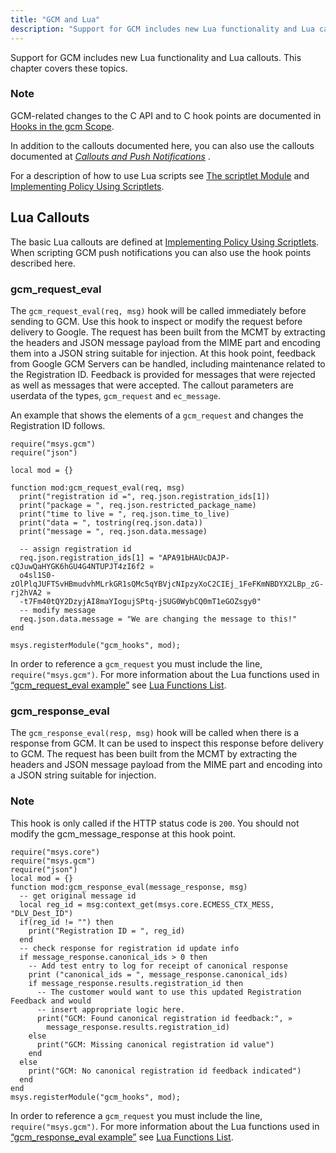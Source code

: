 ```yaml
---
title: "GCM and Lua"
description: "Support for GCM includes new Lua functionality and Lua callouts This chapter covers these topics GCM related changes to the C API and to C hook points are documented in Hooks in the gcm Scope In addition to the callouts documented here you can also use the callouts documented at..."
---
```



Support for GCM includes new Lua functionality and Lua callouts. This chapter covers these topics.

### Note

GCM-related changes to the C API and to C hook points are documented in [Hooks in the gcm Scope](/momentum/3/3-api/hooks-gcm).

In addition to the callouts documented here, you can also use the callouts documented at [*Callouts and Push Notifications*](/momentum/3/3-push/push-generic-delivery-lua) .

For a description of how to use Lua scripts see [The scriptlet Module](/momentum/3/3-reference/3-reference-modules-scriptlet) and [Implementing Policy Using Scriptlets](/momentum/3/3-reference/3-reference-implementing-policy-scriptlets).

## <a name="gcm.hooks.lua.callouts"></a> Lua Callouts

<a name="idp637408"></a> 

The basic Lua callouts are defined at [Implementing Policy Using Scriptlets](/momentum/3/3-reference/3-reference-implementing-policy-scriptlets). When scripting GCM push notifications you can also use the hook points described here.

### <a name="idp610560"></a> gcm_request_eval

The `gcm_request_eval(req, msg)` hook will be called immediately before sending to GCM. Use this hook to inspect or modify the request before delivery to Google. The request has been built from the MCMT by extracting the headers and JSON message payload from the MIME part and encoding them into a JSON string suitable for injection. At this hook point, feedback from Google GCM Servers can be handled, including maintenance related to the Registration ID. Feedback is provided for messages that were rejected as well as messages that were accepted. The callout parameters are userdata of the types, `gcm_request` and `ec_message`.

An example that shows the elements of a `gcm_request` and changes the Registration ID follows.

<a name="gcm.hooks.lua.callouts.gcm_request_eval"></a> 


```
require("msys.gcm")
require("json")

local mod = {}

function mod:gcm_request_eval(req, msg)
  print("registration id =", req.json.registration_ids[1])
  print("package = ", req.json.restricted_package_name)
  print("time to live = ", req.json.time_to_live)
  print("data = ", tostring(req.json.data))
  print("message = ", req.json.data.message)

  -- assign registration id
  req.json.registration_ids[1] = "APA91bHAUcDAJP-cQJuwQaHYGK6hGU4G4NTUPJT4zI6f2 »
  o4sl1S0-zOlPlqJUFTSvHBmudvhMLrkGR1sQMc5qYBVjcNIpzyXoC2CIEj_1FeFKmNBDYX2LBp_zG-rj2hVA2 »
  -t7Fm40tQY2DzyjAI8maYIogujSPtq-jSUG0WybCQ0mT1eGOZsgy0"
  -- modify message
  req.json.data.message = "We are changing the message to this!"
end

msys.registerModule("gcm_hooks", mod);
```

In order to reference a `gcm_request` you must include the line, `require("msys.gcm")`. For more information about the Lua functions used in [“gcm_request_eval example”](/momentum/3/3-push/push-gcm-lua#gcm.hooks.lua.callouts.gcm_request_eval) see [Lua Functions List](/momentum/3/3-reference/3-reference-lua-summary-table).

### <a name="idp517760"></a> gcm_response_eval

The `gcm_response_eval(resp, msg)` hook will be called when there is a response from GCM. It can be used to inspect this response before delivery to GCM. The request has been built from the MCMT by extracting the headers and JSON message payload from the MIME part and encoding into a JSON string suitable for injection.

### Note

This hook is only called if the HTTP status code is `200`. You should not modify the gcm_message_response at this hook point.

<a name="gcm.hooks.lua.callouts.gcm_response_eval"></a> 


```
require("msys.core")
require("msys.gcm")
require("json")
local mod = {}
function mod:gcm_response_eval(message_response, msg)
  -- get original message id
  local reg_id = msg:context_get(msys.core.ECMESS_CTX_MESS, "DLV_Dest_ID")
  if(reg_id != "") then
    print("Registration ID = ", reg_id)
  end
  -- check response for registration id update info
  if message_response.canonical_ids > 0 then
    -- Add test entry to log for receipt of canonical response
    print ("canonical_ids = ", message_response.canonical_ids)
    if message_response.results.registration_id then
      -- The customer would want to use this updated Registration Feedback and would
      -- insert appropriate logic here.
      print("GCM: Found canonical registration id feedback:", »
        message_response.results.registration_id)
    else
      print("GCM: Missing canonical registration id value")
    end
  else
    print("GCM: No canonical registration id feedback indicated")
  end
end
msys.registerModule("gcm_hooks", mod);
```

In order to reference a `gcm_request` you must include the line, `require("msys.gcm")`. For more information about the Lua functions used in [“gcm_response_eval example”](/momentum/3/3-push/push-gcm-lua#gcm.hooks.lua.callouts.gcm_response_eval) see [Lua Functions List](/momentum/3/3-reference/3-reference-lua-summary-table).